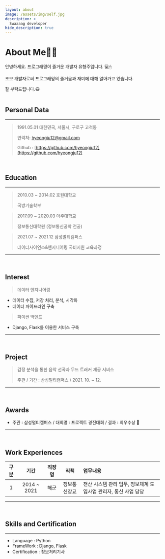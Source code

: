 ```yaml
---
layout: about
image: /assets/img/self.jpg
description: >
  Swaaaag developer
hide_description: true
---
```

# About Me🙋‍♂️

안녕하세요. 프로그래밍이 즐거운 개발자 유형주입니다. 💻🖱

초보 개발자로써 프로그래밍의 즐거움과 재미에 대해 알아가고 있습니다.

잘 부탁드립니다.😃
<br>
<br>
## Personal Data

---

> 1991.05.01 대한민국, 서울시, 구로구 고척동
>
> 연락처: hyeongju12@gmail.com
>
> Github : [https://github.com/hyeongju12](https://github.com/hyeongju12)

<br>

## Education

---
> 2010.03 ~ 2014.02 호원대학교
>
> 국방기술학부

> 2017.09 ~ 2020.03 아주대학교
>
> 정보통신대학원 (정보통신공학 전공)

> 2021.07 ~ 2021.12 삼성멀티캠퍼스
>
> 데이터사이언스&엔지니어링 국비지원 교육과정

---

<br>

## Interest
> 데이터 엔지니어링 
- 데이터 수집, 저장 처리, 분석, 시각화
- 데이터 파이프라인 구축

> 파이썬 백엔드
- Django, Flask를 이용한 서비스 구축

---

<br>

## Project
> 감정 분석을 통한 음악 선곡과 무드 트래커 제공 서비스
>
> 주관 / 기간 : 삼성멀티캠퍼스 / 2021. 10. ~ 12. 

---

<br>

## Awards
 - 주관 : 삼성멀티캠퍼스 / 대회명 : 프로젝트 경진대회 / 결과 : 최우수상 🥇

---


<br>

## Work Experiences

|<center>구분</center>|<center>기간</center>|<center>직장명</center>|<center>직책</center>|업무내용|
|:-----:|:-----:|:-----:|:-----:|:----------------|
|1|2014 ~ 2021|해군|정보통신장교|전산 시스템 관리 업무, 정보체계 도입사업 관리자, 통신 사업 담당|

---

<br>

## Skills and Certification

---

 - Language : Python
 - FrameWork : Django, Flask
 - Certification : 정보처리기사
